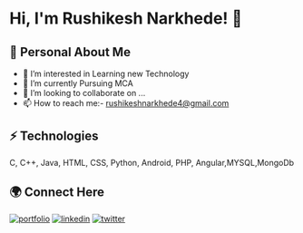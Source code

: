 
# Hi, I'm Rushikesh Narkhede! 👋


## 🚀 Personal About Me
- 👀 I’m interested in Learning new Technology
- 🌱 I’m currently Pursuing MCA
- 💞️ I’m looking to collaborate on ...
- 📫 How to reach me:- rushikeshnarkhede4@gmail.com
## ⚡ Technologies
C, C++, Java, HTML, CSS, Python, Android, PHP, Angular,MYSQL,MongoDb


## 🌍 Connect Here
[![portfolio](https://img.shields.io/badge/my_portfolio-000?style=for-the-badge&logo=ko-fi&logoColor=white)](https://katherinempeterson.com/)
[![linkedin](https://img.shields.io/badge/linkedin-0A66C2?style=for-the-badge&logo=linkedin&logoColor=white)](https://www.linkedin.com/)
[![twitter](https://img.shields.io/badge/twitter-1DA1F2?style=for-the-badge&logo=twitter&logoColor=white)](https://twitter.com/)



<!---
RushikeshNarkhedePatil/RushikeshNarkhedePatil is a ✨ special ✨ repository because its `README.md` (this file) appears on your GitHub profile.
You can click the Preview link to take a look at your changes.
--->
